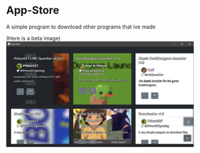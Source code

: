 # App-Store

A simple program to download other programs that ive made

(Here is a beta image)
![betaImage](https://github.com/Prince527GitHub/App-Store/blob/images/apps/app-store.png?raw=true)
